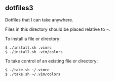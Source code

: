 ## dotfiles3

Dotfiles that I can take anywhere.

Files in this directory should be placed relative to ~.

To install a file or directory:

```
$ ./install.sh .vimrc
$ ./install.sh .vim/colors
```

To take control of an existing file or directory:

```
$ ./take.sh ~/.vimrc
$ ./take.sh ~/.vim/colors
```
